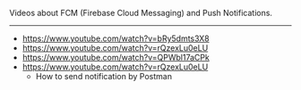 Videos about FCM (Firebase Cloud Messaging) and Push Notifications.

---

 - https://www.youtube.com/watch?v=bRy5dmts3X8
 - https://www.youtube.com/watch?v=rQzexLu0eLU
 - https://www.youtube.com/watch?v=QPWbl17aCPk
 - https://www.youtube.com/watch?v=rQzexLu0eLU 
   - How to send notification by Postman
